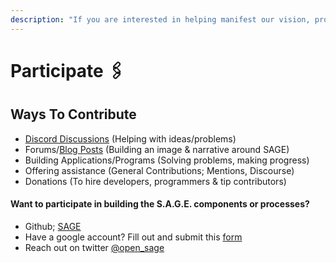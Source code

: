 ```yaml
---
description: "If you are interested in helping manifest our vision, projects or ideas, our community would love to have you on board, helping perfect the gaze of the SAGE.\U0001F52E"
---
```


# Participate 🖇️

## Ways To Contribute

* [Discord Discussions](https://discord.gg/u4cfQdu) \(Helping with ideas/problems\)
* Forums/[Blog Posts](https://medium.com/s-a-g-e) \(Building an image & narrative around SAGE\)
* Building Applications/Programs \(Solving problems, making progress\)
* Offering assistance \(General Contributions; Mentions, Discourse\)
* Donations \(To hire developers, programmers & tip contributors\)

#### Want to participate in building the S.A.G.E. components or processes? 

* Github; [SAGE](%20https://github.com/S-A-G-E)
* Have a google account? Fill out and submit this [form](https://forms.gle/YHZUD1rQhjXBHosX6)
* Reach out on twitter [@open\_sage](https://twitter.com/open_sage)

